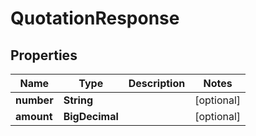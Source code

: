 

# QuotationResponse


## Properties

| Name | Type | Description | Notes |
|------------ | ------------- | ------------- | -------------|
|**number** | **String** |  |  [optional] |
|**amount** | **BigDecimal** |  |  [optional] |



